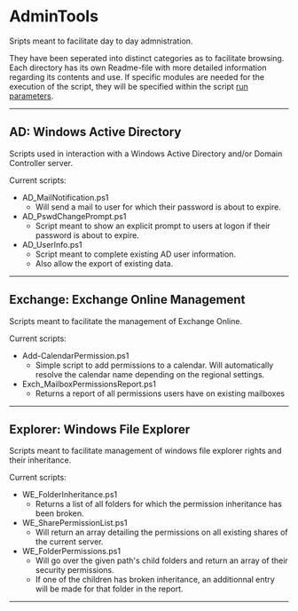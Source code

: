 # AdminTools
Sripts meant to facilitate day to day admnistration. 

They have been seperated into distinct categories as to facilitate browsing.
Each directory has its own Readme-file with more detailed information regarding its contents and use.
If specific modules are needed for the execution of the script, they will be specified within the script [run parameters](https://docs.microsoft.com/en-us/powershell/module/microsoft.powershell.core/about/about_requires?view=powershell-7.2).

---
## AD: Windows Active Directory
Scripts used in interaction with a Windows Active Directory and/or Domain Controller server.

Current scripts:
- AD_MailNotification.ps1
    - Will send a mail to user for which their password is about to expire.
- AD_PswdChangePrompt.ps1
    - Script meant to show an explicit prompt to users at logon if their password is about to expire.
- AD_UserInfo.ps1
    - Script meant to complete existing AD user information.
    - Also allow the export of existing data.

---
## Exchange: Exchange Online Management
Scripts meant to facilitate the management of Exchange Online.

Current scripts:
- Add-CalendarPermission.ps1
    - Simple script to add permissions to a calendar. Will automatically resolve the calendar name depending on the regional settings.
- Exch_MailboxPermissionsReport.ps1
    - Returns a report of all permissions users have on existing mailboxes

---
## Explorer: Windows File Explorer
Scripts meant to facilitate management of windows file explorer rights and their inheritance.

Current scripts:
- WE_FolderInheritance.ps1
    - Returns a list of all folders for which the permission inheritance has been broken.
- WE_SharePermissionList.ps1
    - Will return an array detailing the permissions on all existing shares of the current server.
- WE_FolderPermissions.ps1
   - Will go over the given path's child folders and return an array of their security permissions.
   - If one of the children has broken inheritance, an additionnal entry will be made for that folder in the report.

---
